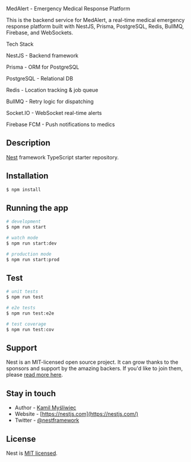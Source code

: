 MedAlert - Emergency Medical Response Platform

This is the backend service for MedAlert, a real-time medical emergency response platform built with NestJS, Prisma, PostgreSQL, Redis, BullMQ, Firebase, and WebSockets.

Tech Stack

NestJS - Backend framework

Prisma - ORM for PostgreSQL

PostgreSQL - Relational DB

Redis - Location tracking & job queue

BullMQ - Retry logic for dispatching

Socket.IO - WebSocket real-time alerts

Firebase FCM - Push notifications to medics

## Description

[Nest](https://github.com/nestjs/nest) framework TypeScript starter repository.

## Installation

```bash
$ npm install
```

## Running the app

```bash
# development
$ npm run start

# watch mode
$ npm run start:dev

# production mode
$ npm run start:prod
```

## Test

```bash
# unit tests
$ npm run test

# e2e tests
$ npm run test:e2e

# test coverage
$ npm run test:cov
```

## Support

Nest is an MIT-licensed open source project. It can grow thanks to the sponsors and support by the amazing backers. If you'd like to join them, please [read more here](https://docs.nestjs.com/support).

## Stay in touch

- Author - [Kamil Myśliwiec](https://kamilmysliwiec.com)
- Website - [https://nestjs.com](https://nestjs.com/)
- Twitter - [@nestframework](https://twitter.com/nestframework)

## License

Nest is [MIT licensed](LICENSE).
